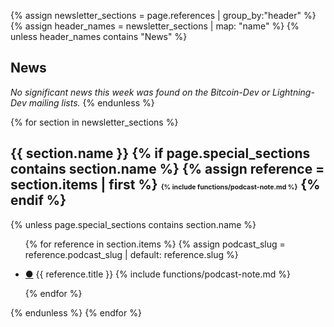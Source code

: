 {% assign newsletter_sections = page.references | group_by:"header" %}
{% assign header_names = newsletter_sections | map: "name" %}
{% unless header_names contains "News" %}
## News
*No significant news this week was found on the Bitcoin-Dev or Lightning-Dev mailing lists.*
{% endunless %}
<div>
{% for section in newsletter_sections %}
  <h2 id="{{ section.name | slugify: 'latin'}}"> {{ section.name }}
    {% if page.special_sections contains section.name %}
      <!-- Special sections are section that do not have list items, therefore
        we display the timestamp and transcript links in the header -->
      {% assign reference = section.items | first %}
      <span style="font-size:0.5em">{% include functions/podcast-note.md %}</span>
    {% endif %}
  </h2>
  {% unless page.special_sections contains section.name %}
    <ul>
      {% for reference in section.items %}
      {% assign podcast_slug = reference.podcast_slug | default: reference.slug %}
      <li id="{{ podcast_slug | slice: 1, podcast_slug.size }}" class="anchor-list">
        <p>
          <a href="{{ podcast_slug }}" class="anchor-list-link">●</a>
          {{ reference.title }}
          {% include functions/podcast-note.md %}
        </p>
      </li>
      {% endfor %}
    </ul>
  {% endunless %}
{% endfor %}
</div>
